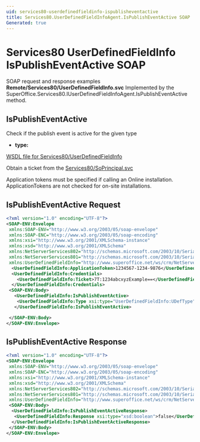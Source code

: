 ```yaml
---
uid: services80-userdefinedfieldinfo-ispublisheventactive
title: Services80.UserDefinedFieldInfoAgent.IsPublishEventActive SOAP
Generated: true
---
```


# Services80 UserDefinedFieldInfo IsPublishEventActive SOAP

SOAP request and response examples **Remote/Services80/UserDefinedFieldInfo.svc**
Implemented by the <see cref="M:SuperOffice.Services80.IUserDefinedFieldInfoAgent.IsPublishEventActive">SuperOffice.Services80.IUserDefinedFieldInfoAgent.IsPublishEventActive</see> method.

## IsPublishEventActive

Check if the publish event is active for the given type

* **type:** 



[WSDL file for Services80/UserDefinedFieldInfo](../Services80-UserDefinedFieldInfo.md)

Obtain a ticket from the [Services80/SoPrincipal.svc](../SoPrincipal/SoPrincipal.md)

Application tokens must be specified if calling an Online installation. ApplicationTokens are not checked for on-site installations.

## IsPublishEventActive Request

```xml
<?xml version="1.0" encoding="UTF-8"?>
<SOAP-ENV:Envelope
 xmlns:SOAP-ENV="http://www.w3.org/2003/05/soap-envelope"
 xmlns:SOAP-ENC="http://www.w3.org/2003/05/soap-encoding"
 xmlns:xsi="http://www.w3.org/2001/XMLSchema-instance"
 xmlns:xsd="http://www.w3.org/2001/XMLSchema"
 xmlns:NetServerServices802="http://schemas.microsoft.com/2003/10/Serialization/Arrays"
 xmlns:NetServerServices801="http://schemas.microsoft.com/2003/10/Serialization/"
 xmlns:UserDefinedFieldInfo="http://www.superoffice.net/ws/crm/NetServer/Services80">
  <UserDefinedFieldInfo:ApplicationToken>1234567-1234-9876</UserDefinedFieldInfo:ApplicationToken>
  <UserDefinedFieldInfo:Credentials>
    <UserDefinedFieldInfo:Ticket>7T:1234abcxyzExample==</UserDefinedFieldInfo:Ticket>
  </UserDefinedFieldInfo:Credentials>
 <SOAP-ENV:Body>
   <UserDefinedFieldInfo:IsPublishEventActive>
    <UserDefinedFieldInfo:Type xsi:type="UserDefinedFieldInfo:UDefType">Invalid</UserDefinedFieldInfo:Type>
   </UserDefinedFieldInfo:IsPublishEventActive>

 </SOAP-ENV:Body>
</SOAP-ENV:Envelope>

```


## IsPublishEventActive Response

```xml
<?xml version="1.0" encoding="UTF-8"?>
<SOAP-ENV:Envelope
 xmlns:SOAP-ENV="http://www.w3.org/2003/05/soap-envelope"
 xmlns:SOAP-ENC="http://www.w3.org/2003/05/soap-encoding"
 xmlns:xsi="http://www.w3.org/2001/XMLSchema-instance"
 xmlns:xsd="http://www.w3.org/2001/XMLSchema"
 xmlns:NetServerServices802="http://schemas.microsoft.com/2003/10/Serialization/Arrays"
 xmlns:NetServerServices801="http://schemas.microsoft.com/2003/10/Serialization/"
 xmlns:UserDefinedFieldInfo="http://www.superoffice.net/ws/crm/NetServer/Services80">
 <SOAP-ENV:Body>
  <UserDefinedFieldInfo:IsPublishEventActiveResponse>
   <UserDefinedFieldInfo:Response xsi:type="xsd:boolean">false</UserDefinedFieldInfo:Response>
  </UserDefinedFieldInfo:IsPublishEventActiveResponse>
 </SOAP-ENV:Body>
</SOAP-ENV:Envelope>

```

